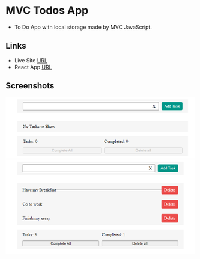 # MVC Todos App

- To Do App with local storage made by MVC JavaScript.

## Links

- Live Site [URL](https://focused-bhabha-08a124.netlify.app)
- React App [URL](https://github.com/Mhmd-Tarek-Mhmd/Todos-App)

## Screenshots

![](screenshots/1.png)
![](screenshots/2.png)
